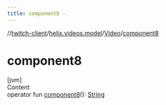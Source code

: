 ```yaml
---
title: component8 -
---
```

//[twitch-client](../../index.md)/[helix.videos.model](../index.md)/[Video](index.md)/[component8](component8.md)



# component8  
[jvm]  
Content  
operator fun [component8](component8.md)(): [String](https://kotlinlang.org/api/latest/jvm/stdlib/kotlin/-string/index.html)  



